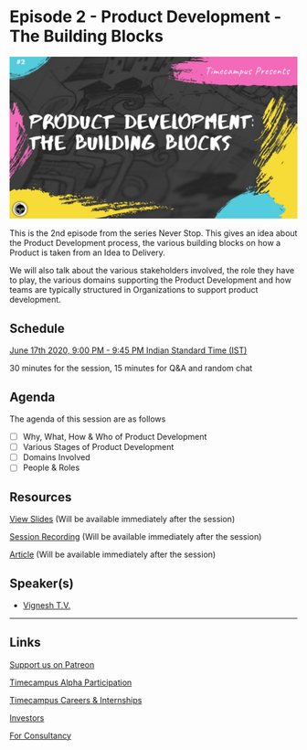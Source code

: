 # Episode 2 - Product Development - The Building Blocks

![](2-ProductDevelopmentBlocks.png)

This is the 2nd episode from the series Never Stop. This gives an idea about the Product Development process, the various building blocks on how a Product is taken from an Idea to Delivery. 

We will also talk about the various stakeholders involved, the role they have to play, the various domains supporting the Product Development and how teams are typically structured in Organizations to support product development.

## Schedule

[June 17th 2020, 9:00 PM - 9:45 PM Indian Standard Time (IST)](https://calendar.google.com/event?action=TEMPLATE&tmeid=MGhjam03b28xMHYzZjhwbGVvc2YwcWN1aWwgdGltZWNhbXB1cy5jb21fM2hxNHB0a3MwbGUycm5kMGowMW82MDE0YWdAZw&tmsrc=timecampus.com_3hq4ptks0le2rnd0j01o6014ag%40group.calendar.google.com)

30 minutes for the session, 15 minutes for Q&A and random chat

## Agenda

The agenda of this session are as follows

- [ ] Why, What, How & Who of Product Development
- [ ] Various Stages of Product Development
- [ ] Domains Involved
- [ ] People & Roles

## Resources

[View Slides](#) (Will be available immediately after the session)

[Session Recording](#) (Will be available immediately after the session)

[Article](#) (Will be available immediately after the session)

## Speaker(s)

- [Vignesh T.V.](http://tvvignesh.com/)

------------------------------------------

## Links

[Support us on Patreon](https://www.patreon.com/timecampus)

[Timecampus Alpha Participation](https://docs.google.com/forms/d/1-fHizPhuXqDKqFZ2ns7Ttl00mT13DtjsRbHE5KtpxXs/viewform)

[Timecampus Careers & Internships](https://docs.google.com/forms/d/1jHW-I5yjHl49itwoyM5xxYUao0X1fbnnoxJd78fS5u8/viewform)

[Investors](https://docs.google.com/forms/d/13jkHPdvqoMDNsyzpC8-Dbv0lai8bXOvOLIovey7hfUM/viewform)

[For Consultancy](https://docs.google.com/forms/d/e/1FAIpQLSeCb-Pu7Hcnh7oRvleRka2VW8EVZ6d8cNEccV7jKVmzhE6ilg/viewform)
